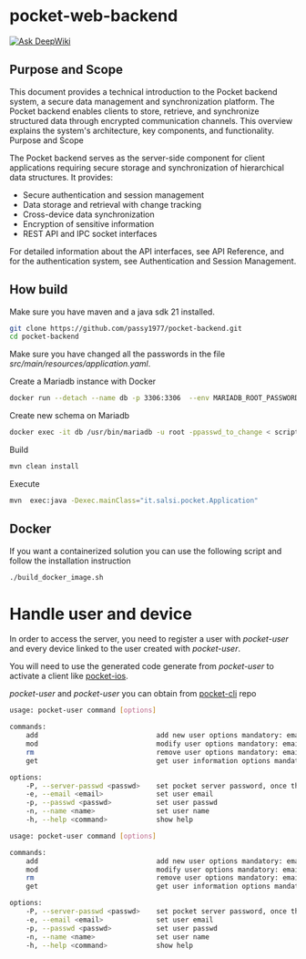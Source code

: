 # pocket-web-backend
[![Ask DeepWiki](https://deepwiki.com/badge.svg)](https://deepwiki.com/passy1977/pocket-lib)
## Purpose and Scope
This document provides a technical introduction to the Pocket backend system, a secure data management and synchronization platform. The Pocket backend enables clients to store, retrieve, and synchronize structured data through encrypted communication channels. This overview explains the system's architecture, key components, and functionality.
Purpose and Scope

The Pocket backend serves as the server-side component for client applications requiring secure storage and synchronization of hierarchical data structures. It provides:
* Secure authentication and session management
* Data storage and retrieval with change tracking
* Cross-device data synchronization
* Encryption of sensitive information
* REST API and IPC socket interfaces

For detailed information about the API interfaces, see API Reference, and for the authentication system, see Authentication and Session Management.

## How build
Make sure you have maven and a java sdk 21 installed.
```bash
git clone https://github.com/passy1977/pocket-backend.git
cd pocket-backend
```
Make sure you have changed all the passwords in the file _src/main/resources/application.yaml_.  

Create a Mariadb instance with Docker 
```bash
docker run --detach --name db -p 3306:3306  --env MARIADB_ROOT_PASSWORD=passwd_to_change mariadb:latest
```
Create new schema on Mariadb
```bash
docker exec -it db /usr/bin/mariadb -u root -ppasswd_to_change < scripts/pocket5.sql
```
Build 
```bash
mvn clean install
```
Execute
```bash
mvn  exec:java -Dexec.mainClass="it.salsi.pocket.Application"
```
## Docker
If you want a containerized solution you can use the following script and follow the installation instruction
```bash
./build_docker_image.sh
```
# Handle user and device
In order to access the server, you need to register a user with _pocket-user_ and every device linked to the user created with _pocket-user_.

You will need to use the generated code generate from _pocket-user_ to activate a client like [pocket-ios](https://github.com/passy1977/pocket-ios).  

_pocket-user_ and _pocket-user_ you can obtain from [pocket-cli](https://github.com/passy1977/pocket-cli) repo

```bash
usage: pocket-user command [options]

commands:
    add                             add new user options mandatory: email, passwd, name  
    mod                             modify user options mandatory: email, passwd, name
    rm                              remove user options mandatory: email
    get                             get user information options mandatory: email

options:
    -P, --server-passwd <passwd>    set pocket server password, once the password is provided the system will remember it
    -e, --email <email>             set user email
    -p, --passwd <passwd>           set user passwd
    -n, --name <name>               set user name
    -h, --help <command>            show help
```

```bash
usage: pocket-user command [options]

commands:
    add                             add new user options mandatory: email, passwd, name  
    mod                             modify user options mandatory: email, passwd, name
    rm                              remove user options mandatory: email
    get                             get user information options mandatory: email

options:
    -P, --server-passwd <passwd>    set pocket server password, once the password is provided the system will remember it
    -e, --email <email>             set user email
    -p, --passwd <passwd>           set user passwd
    -n, --name <name>               set user name
    -h, --help <command>            show help
```
